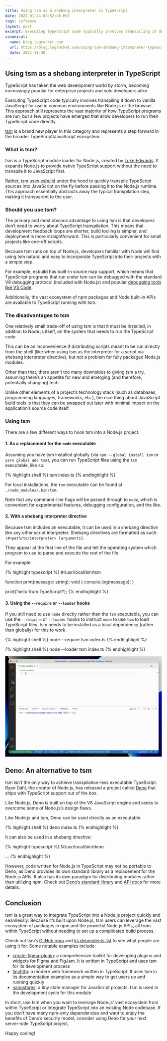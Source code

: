 ```yaml
---
title: Using tsm as a shebang interpreter in TypeScript
date: 2022-01-24 07:52:48 MST
tags: software
layout: post
excerpt: Executing TypeScript code typically involves transpiling it down to vanilla JavaScript for use in common environments like Node.js or the browser. tsm is a TypeScript module loader for Node.js, providing native TypeScript support without the need to transpile it to JavaScript first.
canonical:
  name: blog.logrocket.com
  url: https://blog.logrocket.com/using-tsm-shebang-interpreter-typescript/
  date: 2021-11-30
---
```


## Using tsm as a shebang interpreter in TypeScript

TypeScript has taken the web development world by storm, becoming increasingly popular for enterprise projects and solo developers alike.

Executing TypeScript code typically involves transpiling it down to vanilla JavaScript for use in common environments like Node.js or the browser. This approach still represents the vast majority of how TypeScript programs are run, but a few projects have emerged that allow developers to run their TypeScript code directly.

[tsm](https://github.com/lukeed/tsm/blob/master/docs/usage.md) is a brand new player in this category and represents a step forward in the broader TypeScript/JavaScript ecosystem.

### What is tsm?

tsm is a TypeScript module loader for Node.js, created by [Luke Edwards](https://twitter.com/lukeed05). It expands Node.js to provide native TypeScript support without the need to transpile it to JavaScript first. 

Rather, tsm uses [esbuild](https://esbuild.github.io/) under the hood to quickly transpile TypeScript sources into JavaScript on the fly before passing it to the Node.js runtime. This approach essentially abstracts away the typical transpilation step, making it transparent to the user.

### Should you use tsm?

The primary and most obvious advantage to using tsm is that developers don’t need to worry about TypeScript transpilation. This means that development feedback loops are shorter, build tooling is simpler, and deployment is more straightforward. This is particularly convenient for small projects like one-off scripts.

Because tsm runs on top of Node.js, developers familiar with Node will find using tsm natural and easy to incorporate TypeScript into their projects with a simple step. 

For example, esbuild has built-in source map support, which means that TypeScript programs that run under tsm can be debugged with the standard V8 debugging protocol (included with Node.js) and popular [debugging tools like VS Code](https://blog.logrocket.com/how-to-debug-node-js-apps-in-visual-studio-code/).

Additionally, the vast ecosystem of npm packages and Node built-in APIs are available to TypeScript running with tsm.

### The disadvantages to tsm

One relatively small trade-off of using tsm is that it must be installed, in addition to Node.js itself, on the system that needs to run the TypeScript code. 

This can be an inconvenience if distributing scripts meant to be run directly from the shell (like when using tsm as the interpreter for a script via shebang interpreter directive), but not a problem for fully packaged Node.js modules.

Other than that, there aren’t too many downsides to giving tsm a try, assuming there’s an appetite for new and emerging (and therefore, potentially changing) tech. 

Unlike other elements of a project’s technology stack (such as databases, programming languages, frameworks, etc.), the nice thing about JavaScript build tools is that they can be swapped out later with minimal impact on the application’s source code itself.

### Using tsm

There are a few different ways to hook tsm into a Node.js project.

#### 1. As a replacement for the `node` executable

Assuming you have tsm installed globally (via `npm --global install tsm` or `yarn global add tsm`), you can run TypeScript files using the `tsm` executable, like so:

{% highlight shell %}
tsm index.ts
{% endhighlight %}

For local installations, the `tsm` executable can be found at `./node_modules/.bin/tsm`.

Note that any command-line flags will be passed through to `node`, which is convenient for experimental features, debugging configuration, and the like.

#### 2. With a shebang interpreter directive

Because tsm includes an executable, it can be used in a shebang directive like any other script interpreter. Shebang directives are formatted as such: `!#<path/to/interpreter> [arguments]`. 

They appear at the first line of the file and tell the operating system which program to use to parse and execute the rest of the file.

For example:

{% highlight typescript %}
#!/usr/local/bin/tsm

function print(message: string): void {
  console.log(message);
}

print('hello from TypeScript!');
{% endhighlight %}

#### 3. Using the `--require` or `--loader` hooks

If you still need to use `node` directly rather than the `tsm` executable, you can use the `--require` or `--loader` hooks to instruct `node` to use `tsm` to load TypeScript files. tsm needs to be installed as a local dependency (rather than globally) for this to work.

{% highlight shell %}
node --require tsm index.ts
{% endhighlight %}

{% highlight shell %}
node --loader tsm index.ts
{% endhighlight %}

![Demo: using tsm with require hook](/blog/images/using-tsm-with-require-hook.gif)

## Deno: An alternative to tsm

tsm isn’t the only way to achieve transpilation-less executable TypeScript. Ryan Dahl, the creator of Node.js, has released a project called [Deno](https://deno.land/) that ships with TypeScript support out of the box.

Like Node.js, Deno is built on top of the V8 JavaScript engine and seeks to overcome some of Node.js’s design flaws.

Like Node.js and tsm, Deno can be used directly as an executable:

{% highlight shell %}
deno index.ts
{% endhighlight %}

It can also be used in a shebang directive:

{% highlight typescript %}
!#/usr/local/bin/deno

...
{% endhighlight %}

However, code written for Node.js in TypeScript may not be portable to Deno, as Deno provides its own standard library as a replacement for the Node.js APIs. It also has its own paradigm for distributing modules rather than utilizing npm. Check out [Deno’s standard library](https://deno.land/std) and [API docs](https://doc.deno.land/builtin/stable) for more details.

## Conclusion

tsm is a great way to integrate TypeScript into a Node.js project quickly and seamlessly. Because it’s built upon Node.js, tsm users can leverage the vast ecosystem of packages in npm and the powerful Node.js APIs, all from within TypeScript without needing to set up a complicated build process.

Check out tsm’s [GitHub repo](https://github.com/lukeed/tsm) and [its dependents list](https://github.com/lukeed/tsm/network/dependents?package_id=UGFja2FnZS00OTM3NTU4MzY%3D) to see what people are using it for. Some notable examples include:

- [create-figma-plugin](https://github.com/yuanqing/create-figma-plugin): a comprehensive toolkit for developing plugins and widgets for Figma and FigJam. It is written in TypeScript and uses tsm for its development process
- [tinyhttp](https://github.com/tinyhttp/tinyhttp): a modern web framework written in TypeScript. It uses tsm in its documentation examples as a simple way to get users up and running quickly
- [nanostores](https://github.com/nanostores/nanostores): a tiny state manager for JavaScript projects. tsm is used in the development cycle for this module

In short, use tsm when you want to leverage Node.js’ vast ecosystem from within TypeScript or integrate TypeScript into an existing Node codebase. If you don’t have many npm-only dependencies and want to enjoy the benefits of Deno’s security model, consider using Deno for your next server-side TypeScript project.

Happy coding!
